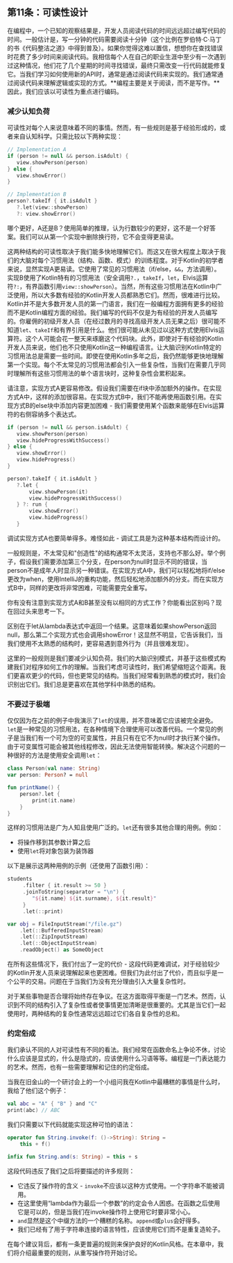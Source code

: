 ## 第11条：可读性设计

在编程中，一个已知的观察结果是，开发人员阅读代码的时间远远超过编写代码的时间。一般估计是，写一分钟的代码需要阅读十分钟（这个比例在罗伯特·C·马丁的书《代码整洁之道》中得到普及）。如果你觉得这难以置信，想想你在查找错误时花费了多少时间来阅读代码。我相信每个人在自己的职业生涯中至少有一次遇到过这种情况，他们花了几个星期的时间寻找错误，最终只需改变一行代码就能修复它。当我们学习如何使用新的API时，通常是通过阅读代码来实现的。我们通常通过阅读代码来理解逻辑或实现的方式。**编程主要是关于阅读，而不是写作。**因此，我们应该以可读性为重点进行编码。

### 减少认知负荷

可读性对每个人来说意味着不同的事情。然而，有一些规则是基于经验形成的，或者来自认知科学。只需比较以下两种实现：

``` kotlin
// Implementation A
if (person != null && person.isAdult) {
   view.showPerson(person)
} else {
   view.showError()
}

// Implementation B
person?.takeIf { it.isAdult }
   ?.let(view::showPerson)
   ?: view.showError()
```

哪个更好，A还是B？使用简单的推理，认为行数较少的更好，这不是一个好答案。我们可以从第一个实现中删除换行符，它不会变得更易读。

这两种结构的可读性取决于我们能多快地理解它们。而这又在很大程度上取决于我们的大脑对每个习惯用法（结构、函数、模式）的训练程度。对于Kotlin的初学者来说，显然实现A更易读。它使用了常见的习惯用法（if/else，`&&`，方法调用）。实现B使用了Kotlin特有的习惯用法（安全调用`?.`，`takeIf`，`let`，Elvis运算符`?:`，有界函数引用`view::showPerson`）。当然，所有这些习惯用法在Kotlin中广泛使用，所以大多数有经验的Kotlin开发人员都熟悉它们。然而，很难进行比较。Kotlin并不是大多数开发人员的第一门语言，我们在一般编程方面拥有更多的经验而不是Kotlin编程方面的经验。我们编写的代码不仅是为有经验的开发人员编写的。你雇佣的初级开发人员（在经过数月的寻找高级开发人员无果之后）很可能不知道`let`、`takeIf`和有界引用是什么。他们很可能从未见过以这种方式使用Elvis运算符。这个人可能会花一整天来琢磨这个代码块。此外，即使对于有经验的Kotlin开发人员来说，他们也不只使用Kotlin这一种编程语言。让大脑识别Kotlin特定的习惯用法总是需要一些时间。即使在使用Kotlin多年之后，我仍然能够更快地理解第一个实现。每个不太常见的习惯用法都会引入一些复杂性，当我们在需要几乎同时理解所有这些习惯用法的单个语言块时，这种复杂性会累积起来。

请注意，实现方式A更容易修改。假设我们需要在if块中添加额外的操作。在实现方式A中，这样的添加很容易。在实现方式B中，我们不能再使用函数引用。在实现方式B的else块中添加内容更加困难 - 我们需要使用某个函数来能够在Elvis运算符的右侧容纳多个表达式。

``` kotlin
if (person != null && person.isAdult) {
   view.showPerson(person)
   view.hideProgressWithSuccess()
} else {
   view.showError()
   view.hideProgress()
}

person?.takeIf { it.isAdult }
   ?.let {
       view.showPerson(it)
       view.hideProgressWithSuccess()
   } ?: run {
       view.showError()
       view.hideProgress()
   }
```

调试实现方式A也要简单得多。难怪如此 - 调试工具是为这种基本结构而设计的。

一般规则是，不太常见和"创造性"的结构通常不太灵活，支持也不那么好。举个例子，假设我们需要添加第三个分支，在person为null时显示不同的错误，当person不是成年人时显示另一种错误。在实现方式A中，我们可以轻松地将if/else更改为when，使用IntelliJ的重构功能，然后轻松地添加额外的分支。而在实现方式B中，同样的更改将非常困难，可能需要完全重写。

你有没有注意到实现方式A和B甚至没有以相同的方式工作？你能看出区别吗？现在回过头来思考一下。

区别在于let从lambda表达式中返回一个结果。这意味着如果showPerson返回null，那么第二个实现方式也会调用showError！这显然不明显，它告诉我们，当我们使用不太熟悉的结构时，更容易遇到意外行为（并且很难发现）。

这里的一般规则是我们要减少认知负荷。我们的大脑识别模式，并基于这些模式构建我们对程序如何工作的理解。当我们考虑可读性时，我们希望缩短这个距离。我们更喜欢更少的代码，但也更常见的结构。当我们经常看到熟悉的模式时，我们会识别出它们。我们总是更喜欢在其他学科中熟悉的结构。

### 不要过于极端

仅仅因为在之前的例子中我演示了`let`的误用，并不意味着它应该被完全避免。`let`是一种常见的习惯用法，在各种情境下合理使用可以改善代码。一个常见的例子是当我们有一个可为空的可变属性，并且只有在它不为null时才执行某个操作。由于可变属性可能会被其他线程修改，因此无法使用智能转换。解决这个问题的一种很好的方法是使用安全调用`let`：

``` kotlin
class Person(val name: String)
var person: Person? = null

fun printName() {
    person?.let {
        print(it.name)
    }
}
```

这样的习惯用法是广为人知且使用广泛的。`let`还有很多其他合理的用例。例如：

- 将操作移到其参数计算之后
- 使用`let`将对象包装为装饰器

以下是展示这两种用例的示例（还使用了函数引用）：

``` kotlin
students
     .filter { it.result >= 50 }	
     .joinToString(separator = "\n") { 
        "${it.name} ${it.surname}, ${it.result}" 
     }
     .let(::print)

var obj = FileInputStream("/file.gz")
    .let(::BufferedInputStream)
    .let(::ZipInputStream)
    .let(::ObjectInputStream)
    .readObject() as SomeObject
```

在所有这些情况下，我们付出了一定的代价 - 这段代码更难调试，对于经验较少的Kotlin开发人员来说理解起来也更困难。但我们为此付出了代价，而且似乎是一个公平的交易。问题在于当我们为没有充分理由引入大量复杂性时。

对于某些事物是否合理将始终存在争议。在这方面取得平衡是一门艺术。然而，认识到不同的结构引入了复杂性或者使事情更加清晰是很重要的。尤其是当它们一起使用时，两种结构的复杂性通常远远超过它们各自复杂性的总和。

### 约定俗成

我们承认不同的人对可读性有不同的看法。我们经常在函数命名上争论不休，讨论什么应该是显式的，什么是隐式的，应该使用什么习语等等。编程是一门表达能力的艺术。然而，也有一些需要理解和记住的约定俗成。

当我在旧金山的一个研讨会上的一个小组问我在Kotlin中最糟糕的事情是什么时，我给了他们这个例子：

``` kotlin
val abc = "A" { "B" } and "C"
print(abc) // ABC
```

我们只需要以下代码就能实现这种可怕的语法：

``` kotlin
operator fun String.invoke(f: ()->String): String = 
    this + f()

infix fun String.and(s: String) = this + s
```

这段代码违反了我们之后将要描述的许多规则：

- 它违反了操作符的含义 - `invoke`不应该以这种方式使用。一个字符串不能被调用。
- 在这里使用“lambda作为最后一个参数”的约定会令人困惑。在函数之后使用它是可以的，但是当我们在invoke操作符上使用它时要非常小心。
- `and`显然是这个中缀方法的一个糟糕的名称。`append`或`plus`会好得多。
- 我们已经有了用于字符串连接的语言特性，应该使用它们而不是重复造轮子。


在每个建议背后，都有一条更普遍的规则来保护良好的Kotlin风格。在本章中，我们将介绍最重要的规则，从重写操作符开始讨论。
